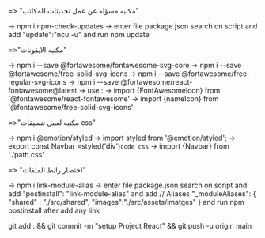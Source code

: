 <!-- // npm check updates // --> => "مكتبه مسؤله عن عمل تحديثات للمكاتب"
-> npm i npm-check-updates
    \-> enter file package.json search on  script and add "update":"ncu -u" and run npm update

<!-- // FontAwesome // --> =>"مكتبه الايقونات"
-> npm i --save @fortawesome/fontawesome-svg-core
-> npm i --save @fortawesome/free-solid-svg-icons
-> npm i --save @fortawesome/free-regular-svg-icons
-> npm i --save @fortawesome/react-fontawesome@latest
    \-> use :
        \-> import {FontAwesomeIcon} from '@fontawesome/react-fontawesome'
            \-> import {nameIcon} from '@fontawesome/free-solid-svg-icons'


<!-- // emotion style // --> =>"مكتبه لعمل تنسيقات css"
-> npm i @emotion/styled
    \-> import styled from '@emotion/styled';
        \-> export const Navbar =styled('div')`code css`
            \-> import {Navbar} from './path.css'

<!-- // link module alias // --> => "اختصار رابط الملفات"
-> npm i link-module-alias
    \-> enter file package.json search on  script and add "postinstall": "link-module-alias" and add // Aliases
"_moduleAliases": {
  "shared" : "./src/shared",
  "images":"./src/assets/imatges"
} and run npm postinstall after add any link 

<!-- // upload file on github // -->
git add . && git commit -m "setup Project React" && git push -u origin main
